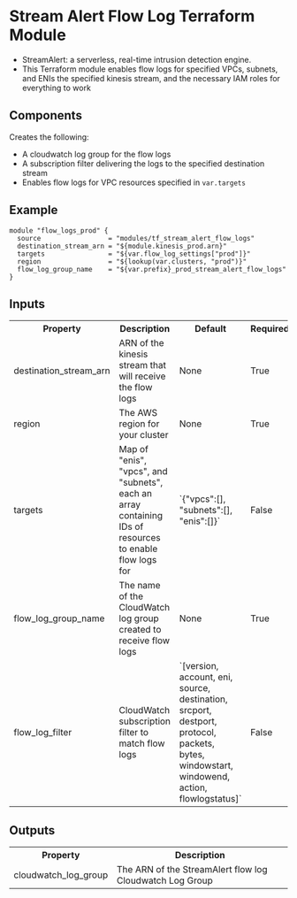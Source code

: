 # Stream Alert Flow Log Terraform Module
* StreamAlert: a serverless, real-time intrusion detection engine.
* This Terraform module enables flow logs for specified VPCs, subnets, and ENIs
the specified kinesis stream, and the necessary IAM roles for everything to work

## Components
Creates the following:
* A cloudwatch log group for the flow logs
* A subscription filter delivering the logs to the specified destination stream
* Enables flow logs for VPC resources specified in `var.targets`


## Example
```
module "flow_logs_prod" {
  source                 = "modules/tf_stream_alert_flow_logs"
  destination_stream_arn = "${module.kinesis_prod.arn}"
  targets                = "${var.flow_log_settings["prod"]}"
  region                 = "${lookup(var.clusters, "prod")}"
  flow_log_group_name    = "${var.prefix}_prod_stream_alert_flow_logs"
}
```

## Inputs
<table>
  <tr>
    <th>Property</th>
    <th>Description</th>
    <th>Default</th>
    <th>Required</th>
  </tr>
  <tr>
    <td>destination_stream_arn</td>
    <td>ARN of the kinesis stream that will receive the flow logs</td>
    <td>None</td>
    <td>True</td>
  </tr>
  <tr>
    <td>region</td>
    <td>The AWS region for your cluster</td>
    <td>None</td>
    <td>True</td>
  </tr>
  <tr>
    <td>targets</td>
    <td>Map of "enis", "vpcs", and "subnets", each an array containing IDs of resources to enable flow logs for</td>
    <td>`{"vpcs":[], "subnets":[], "enis":[]}`</td>
    <td>False</td>
  </tr>
  <tr>
    <td>flow_log_group_name</td>
    <td>The name of the CloudWatch log group created to receive flow logs</td>
    <td>None</td>
    <td>True</td>
  </tr>
  <tr>
    <td>flow_log_filter</td>
    <td>CloudWatch subscription filter to match flow logs</td>
    <td>`[version, account, eni, source, destination, srcport, destport, protocol, packets, bytes, windowstart, windowend, action, flowlogstatus]`</td>
    <td>False</td>
  </tr>
</table>

## Outputs
<table>
  <tr>
    <th>Property</th>
    <th>Description</th>
  </tr>
  <tr>
    <td>cloudwatch_log_group</td>
    <td>The ARN of the StreamAlert flow log Cloudwatch Log Group</td>
  </tr>
</table>
